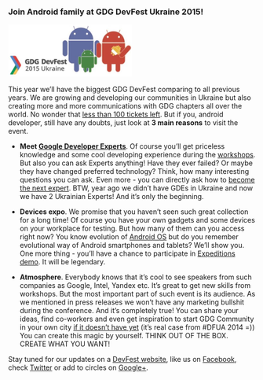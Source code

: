 ### Join Android family at GDG DevFest Ukraine 2015!
<img src="images/posts/DevFest-Family.jpg" style="width: 50%;"/>

This year we’ll have the biggest GDG DevFest comparing to all previous years. We are growing and developing our communities in Ukraine but also creating more and more communications with GDG chapters all over the world. No wonder that [less than 100 tickets left](http://2event.com/events/312113). But if you, android developer, still have any doubts, just look at **3 main reasons** to visit the event.

* **Meet [Google Developer Experts](https://developers.google.com/experts/all/technology/android)**. Of course you’ll get priceless knowledge and some cool developing experience during the [workshops](http://devfest.gdg.org.ua/#!/blog/workshops-announced). But also you can ask Experts anything! Have they ever failed? Or maybe they have changed preferred technology? Think, how many interesting questions you can ask. Even more - you can directly ask how to [become the next expert](https://developers.google.com/experts/become-an-expert). BTW, year ago we didn’t have GDEs in Ukraine and now we have 2 Ukrainian Experts! And it’s only the beginning.

* **Devices expo**. We promise that you haven’t seen such great collection for a long time! Of course you have your own gadgets and some devices on your workplace for testing. But how many of them can you access right now? You know evolution of [Android OS](https://www.android.com/history/#/marshmallow) but do you remember evolutional way of Android smartphones and tablets? We’ll show you. One more thing - you’ll have a chance to participate in [Expeditions demo](https://www.google.com/edu/expeditions/). It will be legendary.

* **Atmosphere**. Everybody knows that it’s cool to see speakers from such companies as Google, Intel, Yandex etc. It’s great to get new skills from workshops. But the most important part of such event is its audience.  As we mentioned in press releases we won’t have any marketing bullshit during the conference. And it’s completely true!  You can share your ideas, find co-workers and even get inspiration to start GDG Community in your own city [if it doesn’t have yet](https://developers.google.com/groups/directory/Ukraine) (it’s real case from #DFUA 2014 =)) You can create this magic by yourself. THINK OUT OF THE BOX. CREATE WHAT YOU WANT!

Stay tuned for our updates on a [DevFest website](http://devfest.gdg.org.ua/), like us on [Facebook](https://facebook.com/GDGLviv), check [Twitter](https://twitter.com/intent/user?screen_name=GDGLviv) or add to circles on [Google+](https://plus.google.com/b/102444623953913144164).
